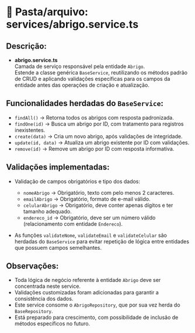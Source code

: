 # 📂 Pasta/arquivo: services/abrigo.service.ts

## Descrição:

- **abrigo.service.ts**  
  Camada de serviço responsável pela entidade `Abrigo`.  
  Estende a classe genérica `BaseService`, reutilizando os métodos padrão de CRUD e aplicando validações específicas para os campos da entidade antes das operações de criação e atualização.

## Funcionalidades herdadas do `BaseService`:

- `findAll()` → Retorna todos os abrigos com resposta padronizada.
- `findOne(id)` → Busca um abrigo por ID, com tratamento para registros inexistentes.
- `create(data)` → Cria um novo abrigo, após validações de integridade.
- `update(id, data)` → Atualiza um abrigo existente por ID com validações.
- `remove(id)` → Remove um abrigo por ID com resposta informativa.

## Validações implementadas:

- Validação de campos obrigatórios e tipo dos dados:
  - `nomeAbrigo` → Obrigatório, texto com pelo menos 2 caracteres.
  - `emailAbrigo` → Obrigatório, formato de e-mail válido.
  - `celularAbrigo` → Obrigatório, deve conter apenas dígitos e ter tamanho adequado.
  - `endereco_id` → Obrigatório, deve ser um número válido (relacionamento com entidade `Endereco`).

- As funções `validateNome`, `validateEmail` e `validateCelular` são herdadas do `BaseService` para evitar repetição de lógica entre entidades que possuem campos semelhantes.

## Observações:

- Toda lógica de negócio referente à entidade `Abrigo` deve ser concentrada neste service.
- Validações customizadas foram adicionadas para garantir a consistência dos dados.
- Este service consome o `AbrigoRepository`, que por sua vez herda do `BaseRepository`.
- Está preparado para crescimento, com possibilidade de inclusão de métodos específicos no futuro.
